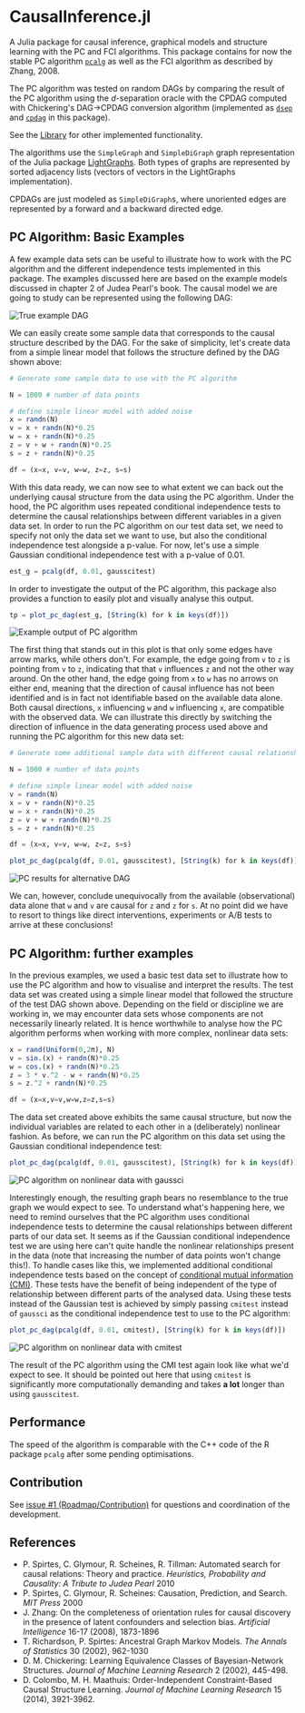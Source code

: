 # CausalInference.jl

A Julia package for causal inference, graphical models and structure learning with the PC and FCI algorithms. This package contains for now the stable PC algorithm [`pcalg`](@ref) as well as the FCI algorithm as described by Zhang, 2008. 

The PC algorithm was tested on random DAGs by comparing the result of the PC algorithm using the *d*-separation oracle with the CPDAG computed with Chickering's DAG->CPDAG conversion algorithm (implemented as [`dsep`](@ref) and [`cpdag`](@ref) in this package).

See the [Library](https://mschauer.github.io/CausalInference.jl/latest/library/) for other implemented functionality.

The algorithms use the `SimpleGraph` and `SimpleDiGraph` graph representation of the Julia package [LightGraphs](https://github.com/JuliaGraphs/LightGraphs.jl).
Both types of graphs are represented by sorted adjacency lists (vectors of vectors in the LightGraphs implementation).

CPDAGs are just modeled as `SimpleDiGraph`s, where unoriented edges are represented by a forward and a backward directed edge.

## PC Algorithm: Basic Examples

A few example data sets can be useful to illustrate how to work with the PC algorithm and the different independence tests implemented in this package. The examples discussed here are based on the example models discussed in chapter 2 of Judea Pearl's book. The causal model we are going to study can be represented using the following DAG:

![True example DAG](https://raw.githubusercontent.com/mschauer/CausalInference.jl/master/assets/true_graph.png)

We can easily create some sample data that corresponds to the causal structure described by the DAG. For the sake of simplicity, let's create data from a simple linear model that follows the structure defined by the DAG shown above:

```Julia
# Generate some sample data to use with the PC algorithm

N = 1000 # number of data points

# define simple linear model with added noise
x = randn(N)
v = x + randn(N)*0.25
w = x + randn(N)*0.25
z = v + w + randn(N)*0.25
s = z + randn(N)*0.25

df = (x=x, v=v, w=w, z=z, s=s)
```

With this data ready, we can now see to what extent we can back out the underlying causal structure from the data using the PC algorithm. Under the hood, the PC algorithm uses repeated conditional independence tests to determine the causal relationships between different variables in a given data set. In order to run the PC algorithm on our test data set, we need to specify not only the data set we want to use, but also the conditional independence test alongside a p-value. For now, let's use a simple Gaussian conditional independence test with a p-value of 0.01. 

```Julia
est_g = pcalg(df, 0.01, gausscitest)
```

In order to investigate the output of the PC algorithm, this package also provides a function to easily plot and visually analyse this output.

```Julia
tp = plot_pc_dag(est_g, [String(k) for k in keys(df)])
```

![Example output of PC algorithm](https://raw.githubusercontent.com/mschauer/CausalInference.jl/master/assets/pc_graph_linear.png)

The first thing that stands out in this plot is that only some edges have arrow marks, while others don't. For example, the edge going from `v` to `z` is pointing from `v` to `z`, indicating that that `v` influences `z` and not the other way around. On the other hand, the edge going from `x` to `w` has no arrows on either end, meaning that the direction of causal influence has not been identified and is in fact not identifiable based on the available data alone. Both causal directions, `x` influencing `w` and `w` influencing `x`, are compatible with the observed data. We can illustrate this directly by switching the direction of influence in the data generating process used above and running the PC algorithm for this new data set:

```Julia
# Generate some additional sample data with different causal relationships

N = 1000 # number of data points

# define simple linear model with added noise
v = randn(N)
x = v + randn(N)*0.25
w = x + randn(N)*0.25
z = v + w + randn(N)*0.25
s = z + randn(N)*0.25

df = (x=x, v=v, w=w, z=z, s=s)

plot_pc_dag(pcalg(df, 0.01, gausscitest), [String(k) for k in keys(df)])

```

![PC results for alternative DAG](https://raw.githubusercontent.com/mschauer/CausalInference.jl/master/assets/pc_graph_linear_xw_switched.png)

We can, however, conclude unequivocally from the available (observational) data alone that `w` and `v` are causal for `z` and `z` for `s`. At no point did we have to resort to things like direct interventions, experiments or A/B tests to arrive at these conclusions!


## PC Algorithm: further examples

In the previous examples, we used a basic test data set to illustrate how to use the PC algorithm and how to visualise and interpret the results. The test data set was created using a simple linear model that followed the structure of the test DAG shown above. Depending on the field or discipline we are working in, we may encounter data sets whose components are not necessarily linearly related. It is hence worthwhile to analyse how the PC algorithm performs when working with more complex, nonlinear data sets:

```Julia
x = rand(Uniform(0,2π), N)
v = sin.(x) + randn(N)*0.25
w = cos.(x) + randn(N)*0.25
z = 3 * v.^2 - w + randn(N)*0.25 
s = z.^2 + randn(N)*0.25

df = (x=x,v=v,w=w,z=z,s=s)
```

The data set created above exhibits the same causal structure, but now the individual variables are related to each other in a (deliberately) nonlinear fashion. As before, we can run the PC algorithm on this data set using the Gaussian conditional independence test:

```Julia
plot_pc_dag(pcalg(df, 0.01, gausscitest), [String(k) for k in keys(df)])
```

![PC algorithm on nonlinear data with gaussci](../../assets/pc_graph_nonlinear_gauss.png)

Interestingly enough, the resulting graph bears no resemblance to the true graph we would expect to see. To understand what's happening here, we need to remind ourselves that the PC algorithm uses conditional independence tests to determine the causal relationships between different parts of our data set. It seems as if the Gaussian conditional independence test we are using here can't quite handle the nonlinear relationships present in the data (note that increasing the number of data points won't change this!). 
To handle cases like this, we implemented additional conditional independence tests based on the concept of [conditional mutual information (CMI)](https://en.wikipedia.org/wiki/Conditional_mutual_information). These tests have the benefit of being independent of the type of relationship between different parts of the analysed data. Using these tests instead of the Gaussian test is achieved by simply passing `cmitest` instead of `gaussci` as the conditional independence test to use to the PC algorithm:

```Julia
plot_pc_dag(pcalg(df, 0.01, cmitest), [String(k) for k in keys(df)])
```

![PC algorithm on nonlinear data with cmitest](../../assets/pc_graph_nonlinear_cmi.png)

The result of the PC algorithm using the CMI test again look like what we'd expect to see. 
It should be pointed out here that using `cmitest` is significantly more computationally demanding and takes **a lot** longer than using `gausscitest`.

## Performance

The speed of the algorithm is comparable with the C++ code of the R package `pcalg` after some pending optimisations.

## Contribution
See [issue #1 (Roadmap/Contribution)](https://github.com/mschauer/CausalInference.jl/issues/1) for questions and coordination of the development.

## References

* P. Spirtes, C. Glymour, R. Scheines, R. Tillman: Automated search for causal relations: Theory and practice. *Heuristics, Probability and Causality: A Tribute to Judea Pearl* 2010
* P. Spirtes, C. Glymour, R. Scheines: Causation, Prediction, and Search. *MIT Press* 2000
* J. Zhang: On the completeness of orientation rules for causal discovery in the presence of latent confounders and selection bias. *Artificial Intelligence* 16-17 (2008), 1873-1896
* T. Richardson, P. Spirtes: Ancestral Graph Markov Models. *The Annals of Statistics* 30 (2002), 962-1030
* D. M. Chickering: Learning Equivalence Classes of Bayesian-Network Structures. *Journal of Machine Learning Research* 2 (2002), 445-498.
* D. Colombo, M. H. Maathuis: Order-Independent Constraint-Based Causal Structure Learning. *Journal of Machine Learning Research* 15 (2014), 3921-3962.
